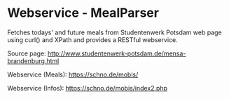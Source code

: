 # Webservice - MealParser

Fetches todays' and future meals from Studentenwerk Potsdam web page using curl() and XPath and provides a RESTful webservice.

Source page: http://www.studentenwerk-potsdam.de/mensa-brandenburg.html

Webservice (Meals): https://schno.de/mobis/

Webservice (Infos): https://schno.de/mobis/index2.php
